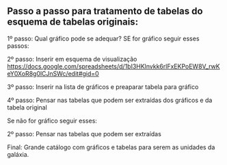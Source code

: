 ## Passo a passo para tratamento de tabelas do esquema de tabelas originais:


1º passo: Qual gráfico pode se adequar? SE for gráfico seguir esses passos: 

2º passo: Inserir em esquema de visualização <https://docs.google.com/spreadsheets/d/1bI3HKlnvkk6rlFxEKPoEW8V_rwKeY0XoR8g0lCJnSWc/edit#gid=0>

3º passo: Inserir na lista de gráficos e preaparar tabela para gráfico

4º passo: Pensar nas tabelas que podem ser extraídas dos gráficos e da tabela original 

Se não for gráfico seguir esses: 

2º passo: Pensar nas tabelas que podem ser extraídas 




Final: Grande catálogo com gráficos e tabelas para serem as unidades da galáxia. 
